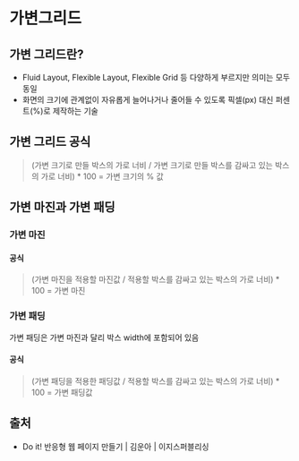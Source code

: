 # 가변그리드

## 가변 그리드란?

* Fluid Layout, Flexible Layout, Flexible Grid 등 다양하게 부르지만 의미는 모두 동일
* 화면의 크기에 관계없이 자유롭게 늘어나거나 줄어들 수 있도록 픽셀\(px\) 대신 퍼센트\(%\)로 제작하는 기술

## 가변 그리드 공식

> \(가변 크기로 만들 박스의 가로 너비 / 가변 크기로 만들 박스를 감싸고 있는 박스의 가로 너비\) \* 100 = 가변 크기의 % 값

## 가변 마진과 가변 패딩

### 가변 마진

#### 공식

> \(가변 마진을 적용할 마진값 / 적용할 박스를 감싸고 있는 박스의 가로 너비\) \* 100 = 가변 마진

### 가변 패딩

가변 패딩은 가변 마진과 달리 박스 width에 포함되어 있음

#### 공식

> \(가변 패딩을 적용한 패딩값 / 적용할 박스를 감싸고 있는 박스의 가로 너비\) \* 100 = 가변 패딩값

## 출처

* Do it! 반응형 웹 페이지 만들기 \| 김운아 \| 이지스퍼블리싱


